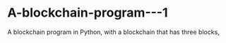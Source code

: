 # A-blockchain-program---1
A blockchain program in Python, with a blockchain that has three blocks,
